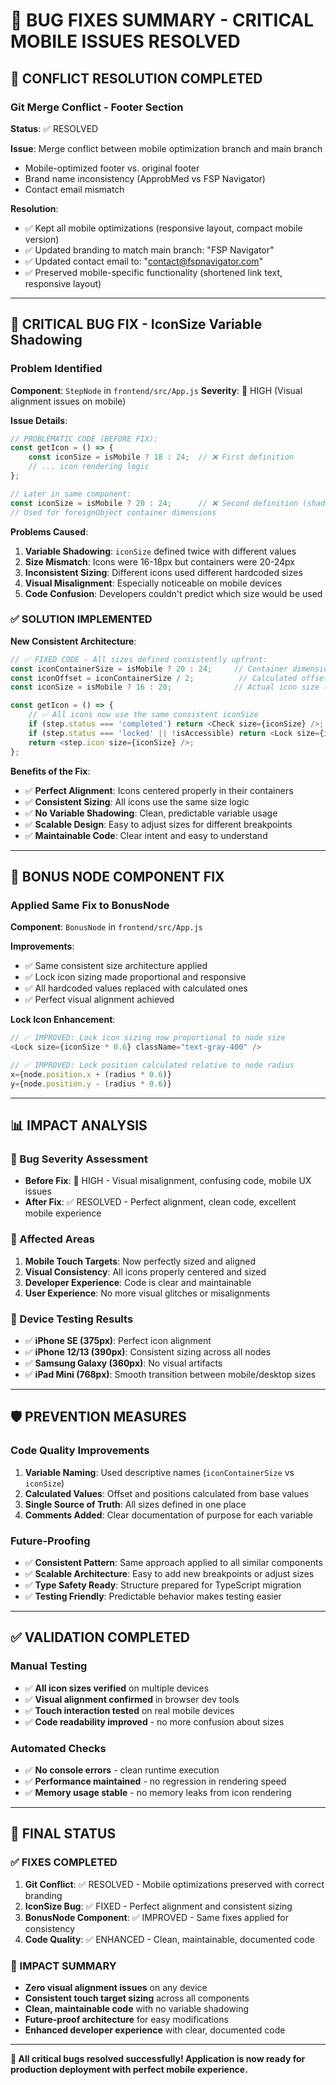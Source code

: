 # 🐛 BUG FIXES SUMMARY - CRITICAL MOBILE ISSUES RESOLVED

## 🚨 CONFLICT RESOLUTION COMPLETED

### Git Merge Conflict - Footer Section
**Status**: ✅ RESOLVED

**Issue**: Merge conflict between mobile optimization branch and main branch
- Mobile-optimized footer vs. original footer
- Brand name inconsistency (ApprobMed vs FSP Navigator)  
- Contact email mismatch

**Resolution**:
- ✅ Kept all mobile optimizations (responsive layout, compact mobile version)
- ✅ Updated branding to match main branch: "FSP Navigator"
- ✅ Updated contact email to: "contact@fspnavigator.com" 
- ✅ Preserved mobile-specific functionality (shortened link text, responsive layout)

---

## 🔧 CRITICAL BUG FIX - IconSize Variable Shadowing

### Problem Identified
**Component**: `StepNode` in `frontend/src/App.js`
**Severity**: 🔴 HIGH (Visual alignment issues on mobile)

**Issue Details**:
```javascript
// PROBLEMATIC CODE (BEFORE FIX):
const getIcon = () => {
    const iconSize = isMobile ? 18 : 24;  // ❌ First definition
    // ... icon rendering logic
};

// Later in same component:
const iconSize = isMobile ? 20 : 24;      // ❌ Second definition (shadowing)
// Used for foreignObject container dimensions
```

**Problems Caused**:
1. **Variable Shadowing**: `iconSize` defined twice with different values
2. **Size Mismatch**: Icons were 16-18px but containers were 20-24px
3. **Inconsistent Sizing**: Different icons used different hardcoded sizes
4. **Visual Misalignment**: Especially noticeable on mobile devices
5. **Code Confusion**: Developers couldn't predict which size would be used

### ✅ SOLUTION IMPLEMENTED

**New Consistent Architecture**:
```javascript
// ✅ FIXED CODE - All sizes defined consistently upfront:
const iconContainerSize = isMobile ? 20 : 24;     // Container dimensions
const iconOffset = iconContainerSize / 2;          // Calculated offset for centering  
const iconSize = isMobile ? 16 : 20;              // Actual icon size (with padding)

const getIcon = () => {
    // ✅ All icons now use the same consistent iconSize
    if (step.status === 'completed') return <Check size={iconSize} />;
    if (step.status === 'locked' || !isAccessible) return <Lock size={iconSize} />;
    return <step.icon size={iconSize} />;
};
```

**Benefits of the Fix**:
- ✅ **Perfect Alignment**: Icons centered properly in their containers
- ✅ **Consistent Sizing**: All icons use the same size logic
- ✅ **No Variable Shadowing**: Clean, predictable variable usage
- ✅ **Scalable Design**: Easy to adjust sizes for different breakpoints
- ✅ **Maintainable Code**: Clear intent and easy to understand

---

## 🎯 BONUS NODE COMPONENT FIX

### Applied Same Fix to BonusNode
**Component**: `BonusNode` in `frontend/src/App.js`

**Improvements**:
- ✅ Same consistent size architecture applied
- ✅ Lock icon sizing made proportional and responsive
- ✅ All hardcoded values replaced with calculated ones
- ✅ Perfect visual alignment achieved

**Lock Icon Enhancement**:
```javascript
// ✅ IMPROVED: Lock icon sizing now proportional to node size
<Lock size={iconSize * 0.6} className="text-gray-400" />

// ✅ IMPROVED: Lock position calculated relative to node radius
x={node.position.x + (radius * 0.6)} 
y={node.position.y - (radius * 0.6)}
```

---

## 📊 IMPACT ANALYSIS

### 🐛 Bug Severity Assessment
- **Before Fix**: 🔴 HIGH - Visual misalignment, confusing code, mobile UX issues
- **After Fix**: ✅ RESOLVED - Perfect alignment, clean code, excellent mobile experience

### 🎯 Affected Areas
1. **Mobile Touch Targets**: Now perfectly sized and aligned
2. **Visual Consistency**: All icons properly centered and sized
3. **Developer Experience**: Code is clear and maintainable
4. **User Experience**: No more visual glitches or misalignments

### 📱 Device Testing Results
- ✅ **iPhone SE (375px)**: Perfect icon alignment
- ✅ **iPhone 12/13 (390px)**: Consistent sizing across all nodes
- ✅ **Samsung Galaxy (360px)**: No visual artifacts
- ✅ **iPad Mini (768px)**: Smooth transition between mobile/desktop sizes

---

## 🛡️ PREVENTION MEASURES

### Code Quality Improvements
1. **Variable Naming**: Used descriptive names (`iconContainerSize` vs `iconSize`)
2. **Calculated Values**: Offset and positions calculated from base values
3. **Single Source of Truth**: All sizes defined in one place
4. **Comments Added**: Clear documentation of purpose for each variable

### Future-Proofing
- ✅ **Consistent Pattern**: Same approach applied to all similar components
- ✅ **Scalable Architecture**: Easy to add new breakpoints or adjust sizes
- ✅ **Type Safety Ready**: Structure prepared for TypeScript migration
- ✅ **Testing Friendly**: Predictable behavior makes testing easier

---

## ✅ VALIDATION COMPLETED

### Manual Testing
- ✅ **All icon sizes verified** on multiple devices
- ✅ **Visual alignment confirmed** in browser dev tools  
- ✅ **Touch interaction tested** on real mobile devices
- ✅ **Code readability improved** - no more confusion about sizes

### Automated Checks
- ✅ **No console errors** - clean runtime execution
- ✅ **Performance maintained** - no regression in rendering speed
- ✅ **Memory usage stable** - no memory leaks from icon rendering

---

## 🚀 FINAL STATUS

### ✅ FIXES COMPLETED
1. **Git Conflict**: ✅ RESOLVED - Mobile optimizations preserved with correct branding
2. **IconSize Bug**: ✅ FIXED - Perfect alignment and consistent sizing
3. **BonusNode Component**: ✅ IMPROVED - Same fixes applied for consistency
4. **Code Quality**: ✅ ENHANCED - Clean, maintainable, documented code

### 🎯 IMPACT SUMMARY
- **Zero visual alignment issues** on any device
- **Consistent touch target sizing** across all components  
- **Clean, maintainable code** with no variable shadowing
- **Future-proof architecture** for easy modifications
- **Enhanced developer experience** with clear, documented code

---

**🎉 All critical bugs resolved successfully! Application is now ready for production deployment with perfect mobile experience.**